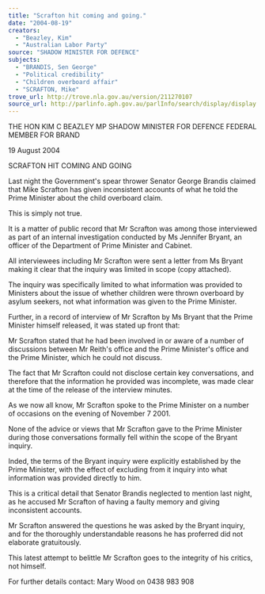 ```yaml
---
title: "Scrafton hit coming and going."
date: "2004-08-19"
creators:
  - "Beazley, Kim"
  - "Australian Labor Party"
source: "SHADOW MINISTER FOR DEFENCE"
subjects:
  - "BRANDIS, Sen George"
  - "Political credibility"
  - "Children overboard affair"
  - "SCRAFTON, Mike"
trove_url: http://trove.nla.gov.au/version/211270107
source_url: http://parlinfo.aph.gov.au/parlInfo/search/display/display.w3p;query=Id%3A%22media/pressrel/3EHD6%22
---
```


 

 

 THE HON KIM C BEAZLEY MP  SHADOW MINISTER FOR DEFENCE  FEDERAL MEMBER FOR BRAND   

 

 19 August 2004 

 

 SCRAFTON HIT COMING AND GOING   

 Last night the Government's spear thrower Senator George Brandis  claimed that Mike Scrafton has given inconsistent accounts of what he  told the Prime Minister about the child overboard claim.   

 This is simply not true.   

 It is a matter of public record that Mr Scrafton was among those  interviewed as part of an internal investigation conducted by Ms Jennifer  Bryant, an officer of the Department of Prime Minister and Cabinet.   

 All interviewees including Mr Scrafton were sent a letter from Ms Bryant  making it clear that the inquiry was limited in scope (copy attached).    

 The inquiry was specifically limited to what information was provided to  Ministers about the issue of whether children were thrown overboard by  asylum seekers, not what information was given to the Prime Minister.   

 Further, in a record of interview of Mr Scrafton by Ms Bryant that the  Prime Minister himself released, it was stated up front that:   

 Mr Scrafton stated that he had been involved in or aware of a number of  discussions between Mr Reith's office and the Prime Minister's office and  the Prime Minister, which he could not discuss.    

 The fact that Mr Scrafton could not disclose certain key conversations,  and therefore that the information he provided was incomplete, was  made clear at the time of the release of the interview minutes.    

 As we now all know, Mr Scrafton spoke to the Prime Minister on a  number of occasions on the evening of November 7 2001.   

 None of the advice or views that Mr Scrafton gave to the Prime Minister  during those conversations formally fell within the scope of the Bryant  inquiry.   

 Inded, the terms of the Bryant inquiry were explicitly established by the  Prime Minister, with the effect of excluding from it inquiry into what  information was provided directly to him.    

 This is a critical detail that Senator Brandis neglected to mention last  night, as he accused Mr Scrafton of having a faulty memory and giving  inconsistent accounts.   

 Mr Scrafton answered the questions he was asked by the Bryant inquiry,  and for the thoroughly understandable reasons he has proferred did not  elaborate gratuitously.   

 This latest attempt to belittle Mr Scrafton goes to the integrity of his  critics, not himself.    

 

 For further details contact: Mary Wood on 0438 983 908   

 

 

 

 

 

